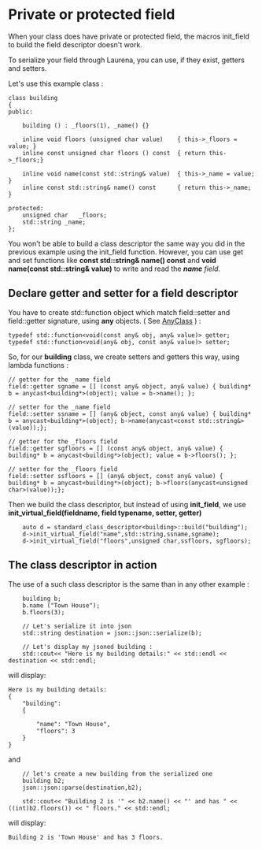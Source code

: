 # Private or protected field #

When your class does have private or protected field, the macros init\_field to build the field descriptor doesn't work.

To serialize your field through Laurena, you can use, if they exist, getters and setters.

Let's use this example class :

```
class building
{
public:

	building () : _floors(1), _name() {}
	
	inline void floors (unsigned char value)	{ this->_floors = value; }
	inline const unsigned char floors () const  { return this->_floors;}

	inline void name(const std::string& value)  { this->_name = value; }
	inline const std::string& name() const      { return this->_name; }

protected:
	unsigned char	_floors;
	std::string	_name;
};
```

You won't be able to build a class descriptor the same way you did in the previous example using the init\_field function. However, you can use get and set functions like **const std::string& name() const** and **void name(const std::string& value)** to write and read the _**name** field._

## Declare getter and setter for a field descriptor ##

You have to create std::function object which match field::setter and field::getter signature, using **any** objects. ( See [AnyClass](AnyClass.md) ) :

```
typedef std::function<void(const any& obj, any& value)> getter;
typedef std::function<void(any& obj, const any& value)> setter;

```

So, for our **building** class, we create setters and getters this way, using lambda functions :

```
// getter for the _name field
field::getter sgname = [] (const any& object, any& value) { building* b = anycast<building*>(object); value = b->name(); };

// setter for the _name field
field::setter ssname = [] (any& object, const any& value) { building* b = anycast<building*>(object); b->name(anycast<const std::string&>(value));};

// getter for the _floors field
field::getter sgfloors = [] (const any& object, any& value) { building* b = anycast<building*>(object); value = b->floors(); };

// setter for the _floors field
field::setter ssfloors = [] (any& object, const any& value) { building* b = anycast<building*>(object); b->floors(anycast<unsigned char>(value));};
```

Then we build the class descriptor, but instead of using **init\_field**, we use **init\_virtual\_field(fieldname, field typename, setter, getter)**

```
	auto d = standard_class_descriptor<building>::build("building");
	d->init_virtual_field("name",std::string,ssname,sgname);
	d->init_virtual_field("floors",unsigned char,ssfloors, sgfloors);

```

## The class descriptor in action ##

The use of a such class descriptor is the same than in any other example :

```
	building b;
	b.name ("Town House");
	b.floors(3);

	// Let's serialize it into json
	std::string destination = json::json::serialize(b);

	// Let's display my jsoned building :
	std::cout<< "Here is my building details:" << std::endl << destination << std::endl;
```

will display:

```
Here is my building details:
{
	"building":
	{

		"name": "Town House",
		"floors": 3
	}
}
```

and

```
	// let's create a new building from the serialized one
	building b2;
	json::json::parse(destination,b2);

	std::cout<< "Building 2 is '" << b2.name() << "' and has " << ((int)b2.floors()) << " floors." << std::endl;
```

will display:

```
Building 2 is 'Town House' and has 3 floors.
```